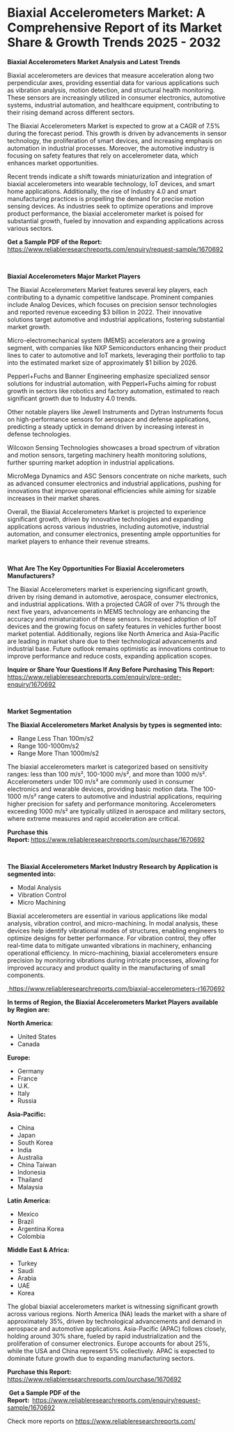 <p><h1>Biaxial Accelerometers Market: A Comprehensive Report of its Market Share & Growth Trends 2025 - 2032</h1></p><p><strong>Biaxial Accelerometers Market Analysis and Latest Trends</strong></p>
<p><p>Biaxial accelerometers are devices that measure acceleration along two perpendicular axes, providing essential data for various applications such as vibration analysis, motion detection, and structural health monitoring. These sensors are increasingly utilized in consumer electronics, automotive systems, industrial automation, and healthcare equipment, contributing to their rising demand across different sectors.</p><p>The Biaxial Accelerometers Market is expected to grow at a CAGR of 7.5% during the forecast period. This growth is driven by advancements in sensor technology, the proliferation of smart devices, and increasing emphasis on automation in industrial processes. Moreover, the automotive industry is focusing on safety features that rely on accelerometer data, which enhances market opportunities.</p><p>Recent trends indicate a shift towards miniaturization and integration of biaxial accelerometers into wearable technology, IoT devices, and smart home applications. Additionally, the rise of Industry 4.0 and smart manufacturing practices is propelling the demand for precise motion sensing devices. As industries seek to optimize operations and improve product performance, the biaxial accelerometer market is poised for substantial growth, fueled by innovation and expanding applications across various sectors.</p></p>
<p><strong>Get a Sample PDF of the Report:&nbsp;</strong> <a href="https://www.reliableresearchreports.com/enquiry/request-sample/1670692?utm_campaign=3210&utm_medium=2&utm_source=Github&utm_content=ia&utm_term=25032025&utm_id=biaxial-accelerometers">https://www.reliableresearchreports.com/enquiry/request-sample/1670692</a></p>
<p>&nbsp;</p>
<p><strong>Biaxial Accelerometers Major Market Players</strong></p>
<p><p>The Biaxial Accelerometers Market features several key players, each contributing to a dynamic competitive landscape. Prominent companies include Analog Devices, which focuses on precision sensor technologies and reported revenue exceeding $3 billion in 2022. Their innovative solutions target automotive and industrial applications, fostering substantial market growth.</p><p>Micro-electromechanical system (MEMS) accelerators are a growing segment, with companies like NXP Semiconductors enhancing their product lines to cater to automotive and IoT markets, leveraging their portfolio to tap into the estimated market size of approximately $1 billion by 2026. </p><p>Pepperl+Fuchs and Banner Engineering emphasize specialized sensor solutions for industrial automation, with Pepperl+Fuchs aiming for robust growth in sectors like robotics and factory automation, estimated to reach significant growth due to Industry 4.0 trends.</p><p>Other notable players like Jewell Instruments and Dytran Instruments focus on high-performance sensors for aerospace and defense applications, predicting a steady uptick in demand driven by increasing interest in defense technologies. </p><p>Wilcoxon Sensing Technologies showcases a broad spectrum of vibration and motion sensors, targeting machinery health monitoring solutions, further spurring market adoption in industrial applications.</p><p>MicroMega Dynamics and ASC Sensors concentrate on niche markets, such as advanced consumer electronics and industrial applications, pushing for innovations that improve operational efficiencies while aiming for sizable increases in their market shares.</p><p>Overall, the Biaxial Accelerometers Market is projected to experience significant growth, driven by innovative technologies and expanding applications across various industries, including automotive, industrial automation, and consumer electronics, presenting ample opportunities for market players to enhance their revenue streams.</p></p>
<p>&nbsp;</p>
<p><strong>What Are The Key Opportunities For Biaxial Accelerometers Manufacturers?</strong></p>
<p><p>The Biaxial Accelerometers market is experiencing significant growth, driven by rising demand in automotive, aerospace, consumer electronics, and industrial applications. With a projected CAGR of over 7% through the next five years, advancements in MEMS technology are enhancing the accuracy and miniaturization of these sensors. Increased adoption of IoT devices and the growing focus on safety features in vehicles further boost market potential. Additionally, regions like North America and Asia-Pacific are leading in market share due to their technological advancements and industrial base. Future outlook remains optimistic as innovations continue to improve performance and reduce costs, expanding application scopes.</p></p>
<p><strong>Inquire or Share Your Questions If Any Before Purchasing This Report:</strong> <a href="https://www.reliableresearchreports.com/enquiry/pre-order-enquiry/1670692?utm_campaign=3210&utm_medium=2&utm_source=Github&utm_content=ia&utm_term=25032025&utm_id=biaxial-accelerometers">https://www.reliableresearchreports.com/enquiry/pre-order-enquiry/1670692</a></p>
<p>&nbsp;</p>
<p><strong>Market Segmentation</strong></p>
<p><strong>The Biaxial Accelerometers Market Analysis by types is segmented into:</strong></p>
<p><ul><li>Range Less Than 100m/s2</li><li>Range 100-1000m/s2</li><li>Range More Than 1000m/s2</li></ul></p>
<p><p>The biaxial accelerometers market is categorized based on sensitivity ranges: less than 100 m/s², 100-1000 m/s², and more than 1000 m/s². Accelerometers under 100 m/s² are commonly used in consumer electronics and wearable devices, providing basic motion data. The 100-1000 m/s² range caters to automotive and industrial applications, requiring higher precision for safety and performance monitoring. Accelerometers exceeding 1000 m/s² are typically utilized in aerospace and military sectors, where extreme measures and rapid acceleration are critical.</p></p>
<p><strong>Purchase this Report:&nbsp;</strong><a href="https://www.reliableresearchreports.com/purchase/1670692?utm_campaign=3210&utm_medium=2&utm_source=Github&utm_content=ia&utm_term=25032025&utm_id=biaxial-accelerometers">https://www.reliableresearchreports.com/purchase/1670692</a></p>
<p>&nbsp;</p>
<p><strong>The Biaxial Accelerometers Market Industry Research by Application is segmented into:</strong></p>
<p><ul><li>Modal Analysis</li><li>Vibration Control</li><li>Micro Machining</li></ul></p>
<p><p>Biaxial accelerometers are essential in various applications like modal analysis, vibration control, and micro-machining. In modal analysis, these devices help identify vibrational modes of structures, enabling engineers to optimize designs for better performance. For vibration control, they offer real-time data to mitigate unwanted vibrations in machinery, enhancing operational efficiency. In micro-machining, biaxial accelerometers ensure precision by monitoring vibrations during intricate processes, allowing for improved accuracy and product quality in the manufacturing of small components.</p></p>
<p><a href="https://www.reliableresearchreports.com/biaxial-accelerometers-r1670692?utm_campaign=3210&utm_medium=2&utm_source=Github&utm_content=ia&utm_term=25032025&utm_id=biaxial-accelerometers">&nbsp;https://www.reliableresearchreports.com/biaxial-accelerometers-r1670692</a></p>
<p><strong>In terms of Region, the Biaxial Accelerometers Market Players available by Region are:</strong></p>
<p>
    <p> <strong> North America: </strong>
        <ul>
            <li>United States</li>
            <li>Canada</li>
        </ul>
        </p> 
    <p> <strong> Europe: </strong>
        <ul>
            <li>Germany</li>
            <li>France</li>
            <li>U.K.</li>
            <li>Italy</li>
            <li>Russia</li>
        </ul>
        </p> 
    <p> <strong> Asia-Pacific: </strong>
        <ul>
            <li>China</li>
            <li>Japan</li>
            <li>South Korea</li>
            <li>India</li>
            <li>Australia</li>
            <li>China Taiwan</li>
            <li>Indonesia</li>
            <li>Thailand</li>
            <li>Malaysia</li>
        </ul>
        </p> 
    <p> <strong> Latin America: </strong>
        <ul>
            <li>Mexico</li>
            <li>Brazil</li>
            <li>Argentina Korea</li>
            <li>Colombia</li>
        </ul>
        </p> 
    <p> <strong> Middle East & Africa: </strong>
        <ul>
            <li>Turkey</li>
            <li>Saudi</li>
            <li>Arabia</li>
            <li>UAE</li>
            <li>Korea</li>
        </ul>
    </p>
    </p>
<p><p>The global biaxial accelerometers market is witnessing significant growth across various regions. North America (NA) leads the market with a share of approximately 35%, driven by technological advancements and demand in aerospace and automotive applications. Asia-Pacific (APAC) follows closely, holding around 30% share, fueled by rapid industrialization and the proliferation of consumer electronics. Europe accounts for about 25%, while the USA and China represent 5% collectively. APAC is expected to dominate future growth due to expanding manufacturing sectors.</p></p>
<p><strong>Purchase this Report: </strong><a href="https://www.reliableresearchreports.com/purchase/1670692?utm_campaign=3210&utm_medium=2&utm_source=Github&utm_content=ia&utm_term=25032025&utm_id=biaxial-accelerometers">https://www.reliableresearchreports.com/purchase/1670692</a></p>
<p>&nbsp;<strong>Get a Sample PDF of the Report:&nbsp;&nbsp;</strong><a href="https://www.reliableresearchreports.com/enquiry/request-sample/1670692?utm_campaign=3210&utm_medium=2&utm_source=Github&utm_content=ia&utm_term=25032025&utm_id=biaxial-accelerometers">https://www.reliableresearchreports.com/enquiry/request-sample/1670692</a></p>
<p><strong></strong></p>
<p>Check more reports on <a href="https://www.reliableresearchreports.com/?utm_campaign=3210&utm_medium=2&utm_source=Github&utm_content=ia&utm_term=25032025&utm_id=biaxial-accelerometers">https://www.reliableresearchreports.com/</a></p>